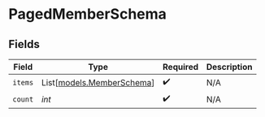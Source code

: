 # PagedMemberSchema


## Fields

| Field                                                  | Type                                                   | Required                                               | Description                                            |
| ------------------------------------------------------ | ------------------------------------------------------ | ------------------------------------------------------ | ------------------------------------------------------ |
| `items`                                                | List[[models.MemberSchema](../models/memberschema.md)] | :heavy_check_mark:                                     | N/A                                                    |
| `count`                                                | *int*                                                  | :heavy_check_mark:                                     | N/A                                                    |